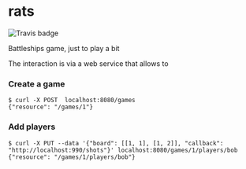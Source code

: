 rats
====

![Travis badge](https://travis-ci.org/jcaraballo/rats.svg?branch=master)


Battleships game, just to play a bit

The interaction is via a web service that allows to

### Create a game

    $ curl -X POST  localhost:8080/games
    {"resource": "/games/1"}

### Add players

    $ curl -X PUT --data '{"board": [[1, 1], [1, 2]], "callback": "http://localhost:990/shots"}' localhost:8080/games/1/players/bob
    {"resource": "/games/1/players/bob"}
